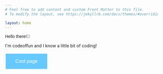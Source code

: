 ```yaml
---
# Feel free to add content and custom Front Matter to this file.
# To modify the layout, see https://jekyllrb.com/docs/themes/#overriding-theme-defaults

layout: home
---
```


<html>
<head>
<style>
.button {
  background-color: #65C8FF; /* Green */
  border: none;
  color: white;
  padding: 16px 32px;
  text-align: center;
  text-decoration: none;
  display: inline-block;
  font-size: 16px;
  margin: 4px 2px;
  transition-duration: 0.4s;
  cursor: pointer;
}

.button1 {
  background-color: white; 
  color: black; 
  border: 2px solid #65C8FF;
}

.button1:hover {
  background-color: #65C8FF;
  color: white;
}


</style>
</head>
<body>

<centre>

<p style="font-family: Helvetica">Hello there!👋
<p> I'm codeoffun and I know a little bit of coding!
<p>
<button class="button button1" onclick="window.location='https://codeoffun.ddns.net/codeoffun/codeoffun/codeoffun/codeoffun/codeoffun/codeoffun/codeoffun/codeoffun/codeoffun/codeoffun/codeoffun/codeoffun/codeoffun/codeoffun/codeoffun/codeoffun/'">Cool page</button>
</center>

